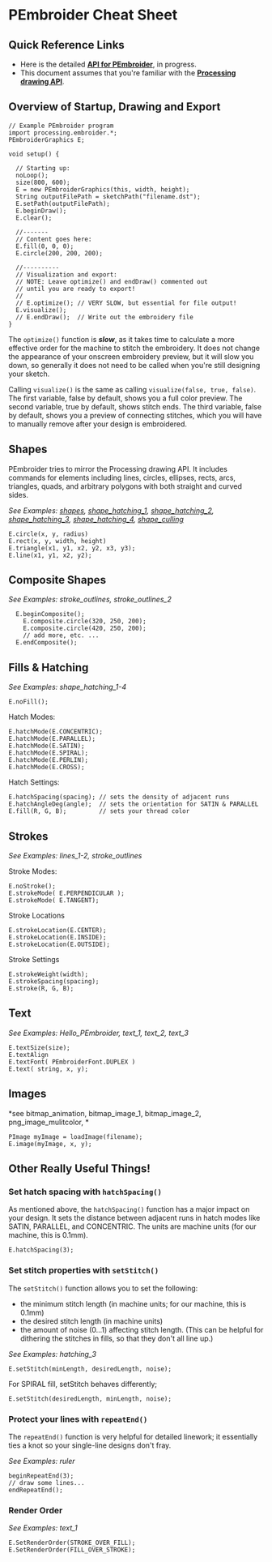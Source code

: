 # PEmbroider Cheat Sheet

## Quick Reference Links

* Here is the detailed [**API for PEmbroider**](https://github.com/CreativeInquiry/PEmbroider/blob/master/API.md), in progress.
* This document assumes that you're familiar with the [**Processing drawing API**](https://processing.org/reference/). 


## Overview of Startup, Drawing and Export
	
```
// Example PEmbroider program
import processing.embroider.*;
PEmbroiderGraphics E;

void setup() {

  // Starting up:
  noLoop();
  size(800, 600);
  E = new PEmbroiderGraphics(this, width, height);
  String outputFilePath = sketchPath("filename.dst");
  E.setPath(outputFilePath); 
  E.beginDraw();
  E.clear();

  //-------
  // Content goes here:
  E.fill(0, 0, 0); 
  E.circle(200, 200, 200); 

  //----------  
  // Visualization and export:
  // NOTE: Leave optimize() and endDraw() commented out
  // until you are ready to export!
  //
  // E.optimize(); // VERY SLOW, but essential for file output! 
  E.visualize(); 
  // E.endDraw();  // Write out the embroidery file
}
```
    
The `optimize()` function is ***slow***, as it takes time to calculate a more effective order for the machine to stitch the embroidery. It does not change the appearance of your onscreen embroidery preview, but it will slow you down, so generally it does not need to be called when you're still designing your sketch. 

Calling `visualize()` is the same as calling `visualize(false, true, false)`. The first variable, false by default, shows you a full color preview. The second variable, true by default, shows stitch ends. The third variable, false by default, shows you a preview of connecting stitches, which you will have to manually remove after your design is embroidered.


## Shapes

PEmbroider tries to mirror the Processing drawing API. It includes commands for elements including lines, circles, ellipses, rects, arcs, triangles, quads, and arbitrary polygons with both straight and curved sides.

*See Examples: [shapes](examples/PEmbroider_shapes), [shape_hatching_1](examples/PEmbroider_shape_hatching_1), [shape_hatching_2](examples/PEmbroider_shape_hatching_2), [shape_hatching_3](examples/PEmbroider_shape_hatching_3), [shape_hatching_4](examples/PEmbroider_shape_hatching_4), [shape_culling](examples/PEmbroider_shape_culling)*

    E.circle(x, y, radius)
    E.rect(x, y, width, height)
    E.triangle(x1, y1, x2, y2, x3, y3);
    E.line(x1, y1, x2, y2);
    
## Composite Shapes

*See Examples: stroke_outlines, stroke_outlines_2*

      E.beginComposite();
    	E.composite.circle(320, 250, 200);
    	E.composite.circle(420, 250, 200);
    	// add more, etc. ...
      E.endComposite(); 

  
## Fills & Hatching

*See Examples: shape_hatching_1-4*

    E.noFill();
    
Hatch Modes: 

    E.hatchMode(E.CONCENTRIC);
    E.hatchMode(E.PARALLEL);
    E.hatchMode(E.SATIN);
    E.hatchMode(E.SPIRAL);
    E.hatchMode(E.PERLIN);
    E.hatchMode(E.CROSS);
      
 Hatch Settings:

    E.hatchSpacing(spacing); // sets the density of adjacent runs
    E.hatchAngleDeg(angle);  // sets the orientation for SATIN & PARALLEL
    E.fill(R, G, B);         // sets your thread color

  
## Strokes

*See Examples: lines_1-2, stroke_outlines*

Stroke Modes:

    E.noStroke();
    E.strokeMode( E.PERPENDICULAR );
    E.strokeMode( E.TANGENT);
     
Stroke Locations

    E.strokeLocation(E.CENTER);
    E.strokeLocation(E.INSIDE);
    E.strokeLocation(E.OUTSIDE);
    
Stroke Settings

    E.strokeWeight(width);
    E.strokeSpacing(spacing);
    E.stroke(R, G, B);
    

## Text

*See Examples: Hello_PEmbroider, text_1, text_2, text_3* 

    E.textSize(size);
    E.textAlign
    E.textFont( PEmbroiderFont.DUPLEX )
    E.text( string, x, y);

## Images

*see bitmap_animation, bitmap_image_1,  bitmap_image_2, png_image_mulitcolor, *

    PImage myImage = loadImage(filename);
    E.image(myImage, x, y);

## Other Really Useful Things!

### Set hatch spacing with `hatchSpacing()`

As mentioned above, the `hatchSpacing()` function has a major impact on your design. It sets the distance between adjacent runs in hatch modes like SATIN, PARALLEL, and CONCENTRIC. The units are machine units (for our machine, this is 0.1mm). 

    E.hatchSpacing(3);


### Set stitch properties with `setStitch()`

The `setStitch()` function allows you to set the following: 
* the minimum stitch length (in machine units; for our machine, this is 0.1mm)
* the desired stitch length (in machine units)
* the amount of noise (0...1) affecting stitch length. (This can be helpful for dithering the stitches in fills, so that they don't all line up.)

*See Examples: hatching_3*

    E.setStitch(minLength, desiredLength, noise);
   
For SPIRAL fill, setStitch behaves differently;

    E.setStitch(desiredLength, minLength, noise);
    
### Protect your lines with `repeatEnd()`

The `repeatEnd()` function is very helpful for detailed linework; it essentially ties a knot so your single-line designs don't fray. 

*See Examples: ruler*

    beginRepeatEnd(3);  
    // draw some lines... 
    endRepeatEnd();
    
### Render Order

*See Examples: text_1*

    E.SetRenderOrder(STROKE_OVER_FILL);
    E.SetRenderOrder(FILL_OVER_STROKE);

      


